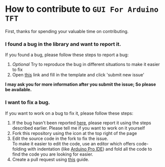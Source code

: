 # How to contribute to `GUI For Arduino TFT`

First, thanks for spending your valuable time on contributing.

### I found a bug in the library and want to report it.

If you found a bug, please follow these steps to report a bug:

1. _Optional_ Try to reproduce the bug in different situations to make it easier to fix
2. Open [this](https://github.com/Mammad900/GUI-For-Arduino-TFT/issues/new?assignees=&labels=bug&template=bug_report.md&title=) link and fill in the template and click 'submit new issue'

**I may ask you for more information after you submit the issue; So please be available.**

### I want to fix a bug.

If you want to work on a bug to fix it, please follow these steps:

1. If the bug hasn't been reported [here](https://github.com/Mammad900/GUI-For-Arduino-TFT/issues), please report it using the steps described earlier. Please tell me if you want to work on it yourself
2. Fork this repository using the icon at the top right of the page
3. Edit the source code in the fork to fix the issue.  
   To make it easier to edit the code, use an editor which offers code-folding with indentation (like [Arduino Pro IDE](https://github.com/arduino/arduino-pro-ide)) and fold all the code to find the code you are looking for easier.
4. Create a pull request using [this](https://docs.github.com/en/free-pro-team@latest/github/collaborating-with-issues-and-pull-requests/creating-a-pull-request-from-a-fork) guide.
